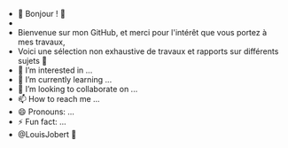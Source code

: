- 👋 Bonjour ! 👋
- 
- Bienvenue sur mon GitHub, et merci pour l'intérêt que vous portez à mes travaux,
- Voici une sélection non exhaustive de travaux et rapports sur différents sujets 👀
- 👀 I’m interested in ...
- 🌱 I’m currently learning ...
- 💞️ I’m looking to collaborate on ...
- 📫 How to reach me ...
- 😄 Pronouns: ...
- ⚡ Fun fact: ...
- @LouisJobert 👋

<!---
LouisJobert/LouisJobert is a ✨ special ✨ repository because its `README.md` (this file) appears on your GitHub profile.
You can click the Preview link to take a look at your changes.
--->
